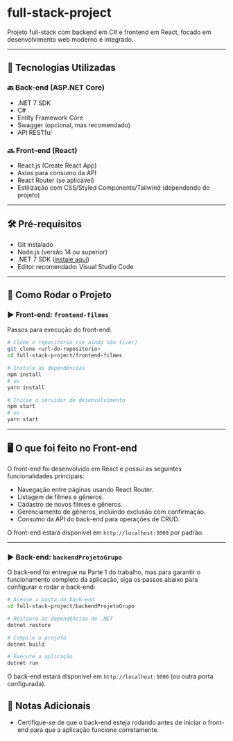 # full-stack-project

Projeto full-stack com backend em C# e frontend em React, focado em desenvolvimento web moderno e integrado.

---

## 🧰 Tecnologias Utilizadas

### 🔙 Back-end (ASP.NET Core)
- .NET 7 SDK
- C#
- Entity Framework Core
- Swagger (opcional, mas recomendado)
- API RESTful

### 🔜 Front-end (React)
- React.js (Create React App)
- Axios para consumo da API
- React Router (se aplicável)
- Estilização com CSS/Styled Components/Tailwind (dependendo do projeto)

---

## 🛠️ Pré-requisitos

- Git instalado
- Node.js (versão 14 ou superior)
- .NET 7 SDK ([instale aqui](https://dotnet.microsoft.com/en-us/download/dotnet/7.0))
- Editor recomendado: Visual Studio Code

---

## 🚀 Como Rodar o Projeto

### ▶️ Front-end: `frontend-filmes`

Passos para execução do front-end:

```bash
# Clone o repositório (se ainda não tiver)
git clone <url-do-repositorio>
cd full-stack-project/frontend-filmes

# Instale as dependências
npm install
# ou
yarn install

# Inicie o servidor de desenvolvimento
npm start
# ou
yarn start
```
---

## 🖥️ O que foi feito no Front-end

O front-end foi desenvolvido em React e possui as seguintes funcionalidades principais:

- Navegação entre páginas usando React Router.
- Listagem de filmes e gêneros.
- Cadastro de novos filmes e gêneros.
- Gerenciamento de gêneros, incluindo exclusão com confirmação.
- Consumo da API do back-end para operações de CRUD.


O front-end estará disponível em `http://localhost:3000` por padrão.

---

### ▶️ Back-end: `backendProjetoGrupo`

O back-end foi entregue na Parte 1 do trabalho, mas para garantir o funcionamento completo da aplicação, siga os passos abaixo para configurar e rodar o back-end:

```bash
# Acesse a pasta do back-end
cd full-stack-project/backendProjetoGrupo

# Restaure as dependências do .NET
dotnet restore

# Compile o projeto
dotnet build

# Execute a aplicação
dotnet run
```

O back-end estará disponível em `http://localhost:5000` (ou outra porta configurada).

## 📌 Notas Adicionais

- Certifique-se de que o back-end esteja rodando antes de iniciar o front-end para que a aplicação funcione corretamente.
